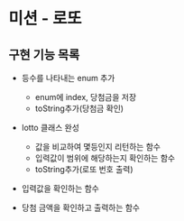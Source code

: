# 미션 - 로또

## 구현 기능 목록

- 등수를 나타내는 enum 추가
  - enum에 index, 당첨금을 저장
  - toString추가(당첨금 확인)
- lotto 클래스 완성
  - 값을 비교하여 몇등인지 리턴하는 함수
  - 입력값이 범위에 해당하는지 확인하는 함수
  - toString추가(로또 번호 출력)

- 입력값을 확인하는 함수
- 당첨 금액을 확인하고 출력하는 함수